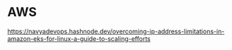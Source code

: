 # AWS
https://navyadevops.hashnode.dev/overcoming-ip-address-limitations-in-amazon-eks-for-linux-a-guide-to-scaling-efforts
